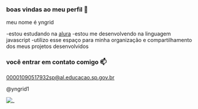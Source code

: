 ### boas vindas ao meu perfil 💙

meu nome é yngrid

-estou estudando na [alura](https://www.alura.com.br)
-estou me desenvolvendo na linguagem javascript
-utilizo esse espaço para minha organização e compartilhamento dos meus projetos desenvolvidos

### você entrar em contato comigo 📫

00001090517932sp@al.educacao.sp.gov.br

@yngrid1

![_](https://media1.tenor.com/m/opEBWw0uddoAAAAC/umm.gif)
